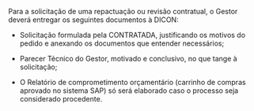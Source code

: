 Para a solicitação de uma repactuação ou revisão contratual, o Gestor deverá entregar os seguintes documentos à DICON:  
  
* Solicitação formulada pela CONTRATADA, justificando os motivos do pedido e anexando os documentos que entender necessários;  
  
* Parecer Técnico do Gestor, motivado e conclusivo, no que tange à solicitação;  
  
* O Relatório de comprometimento orçamentário (carrinho de compras aprovado no sistema SAP) só será elaborado caso o processo seja considerado procedente.